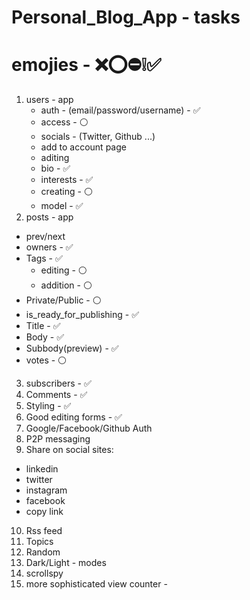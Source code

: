 # Personal_Blog_App - tasks
# emojies - ❌⭕️⛔️❕✅
1. users - app
   - auth - (email/password/username) - ✅
   - access - ⚪️
   - socials - (Twitter, Github ...)
    - add to account page
    - aditing
   - bio - ✅
   - interests - ✅
    - creating - ⚪️
    - model - ✅
2. posts - app
  - prev/next
  - owners - ✅
  - Tags - ✅
    - editing - ⚪️
    - addition - ⚪️
  - Private/Public - ⚪️
  - is_ready_for_publishing - ✅
  - Title - ✅
  - Body - ✅
  - Subbody(preview) - ✅
  - votes - ⚪️
3. subscribers - ✅
4. Comments - ✅
5. Styling - ✅
6. Good editing forms - ✅
7. Google/Facebook/Github Auth  
8. P2P messaging
9. Share on social sites:
  - linkedin
  - twitter
  - instagram
  - facebook
  - copy link
10. Rss feed
11. Topics
12. Random
13. Dark/Light - modes
14. scrollspy
15. more sophisticated view counter -